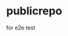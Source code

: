 # publicrepo
for e2e test












































































































































































































































































































